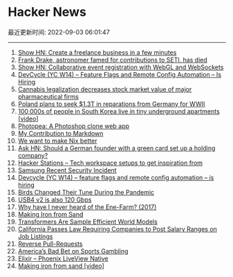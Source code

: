 # Hacker News

最近更新时间: 2022-09-03 06:01:47

--- 
1. [Show HN: Create a freelance business in a few minutes](https://clienty.app/) 
2. [Frank Drake, astronomer famed for contributions to SETI, has died](https://arstechnica.com/science/2022/09/frank-drake-astronomer-famed-for-contributions-to-seti-has-died/) 
3. [Show HN: Collaborative event registration with WebGL and WebSockets](https://nextjs.org/conf?d=oct2022) 
4. [DevCycle (YC W14) – Feature Flags and Remote Config Automation – Is Hiring](https://devcycle.com/company/careers) 
5. [Cannabis legalization decreases stock market value of major pharmaceutical firms](http://news.unm.edu/news/cannabis-legalization-decreases-the-stock-market-value-of-major-pharmaceutical-firms) 
6. [Poland plans to seek $1.3T in reparations from Germany for WWII](https://www.axios.com/2022/09/01/poland-reparations-germany-wwii) 
7. [100,000s of people in South Korea live in tiny underground apartments [video]](https://www.bbc.co.uk/news/av/world-asia-62762128) 
8. [Photopea: A Photoshop clone web app](https://www.photopea.com/) 
9. [My Contribution to Markdown](https://leancrew.com/all-this/2022/09/my-contribution-to-markdown/) 
10. [We want to make Nix better](https://determinate.systems/posts/we-want-to-make-nix-better) 
11. [Ask HN: Should a German founder with a green card set up a holding company?](https://news.ycombinator.com/item?id=32693593) 
12. [Hacker Stations – Tech workspace setups to get inspiration from](https://hackerstations.com) 
13. [Samsung Recent Security Incident](https://www.samsung.com/us/support/securityresponsecenter/) 
14. [Devcycle (YC W14) – feature flags and remote config automation – is hiring](https://devcycle.com/company/careers) 
15. [Birds Changed Their Tune During the Pandemic](https://www.atlasobscura.com/articles/bird-songs-changed-pandemic) 
16. [USB4 v2 is also 120 Gbps](https://www.angstronomics.com/p/usb4-v2) 
17. [Why have I never heard of the Ene-Farm? (2017)](https://earthbound.report/2017/08/11/why-have-i-never-heard-of-the-ene-farm/) 
18. [Making Iron from Sand](https://www.youtube.com/watch?v=OPIUMpiV0IY) 
19. [Transformers Are Sample Efficient World Models](https://arxiv.org/abs/2209.00588) 
20. [California Passes Law Requiring Companies to Post Salary Ranges on Job Listings](https://www.bloomberg.com/news/articles/2022-08-30/california-passes-law-requiring-companies-like-meta-disney-to-post-salary-range) 
21. [Reverse Pull-Requests](https://ideas.riverglide.com/reverse-pull-requests-a56b48080fb0?gi=1cf6882b78c) 
22. [America’s Bad Bet on Sports Gambling](https://compactmag.com/article/america-s-bad-bet-on-sports-gambling) 
23. [Elixir – Phoenix LiveView Native](https://native.live) 
24. [Making iron from sand [video]](https://www.youtube.com/watch?v=OPIUMpiV0IY) 
